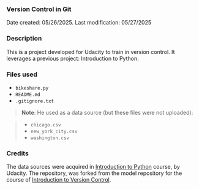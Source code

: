 ### Version Control in Git
Date created: 05/26/2025.
Last modification: 05/27/2025

### Description
This is a project developed for Udacity to train in version control. It leverages a previous project: Introduction to Python.

### Files used 

- `bikeshare.py`
- `README.md`
- `.gitignore.txt`

>**Note**: He used as a data source (but these files were not uploaded):

>- `chicago.csv`
>- `new_york_city.csv`
>- `washington.csv`

### Credits
The data sources were acquired in [Introduction to Python](https://www.udacity.com/course/introduction-to-python--cd0024) course, by Udacity. The repository, was forked from the model repository for the course of [Introduction to Version Control](https://www.udacity.com/course/introduction-to-version-control--cd0419).